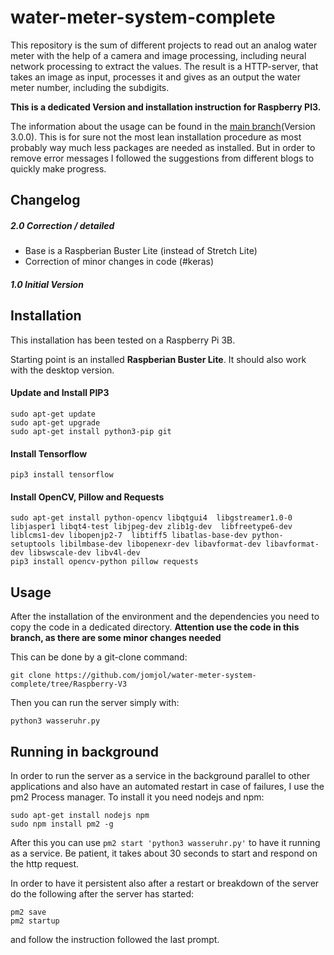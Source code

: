 # water-meter-system-complete

This repository is the sum of different projects to read out an analog water meter with the help of a camera and image processing, including neural network processing to extract the values.
The result is a HTTP-server, that takes an image as input, processes it and gives as an output the water meter number, including the subdigits.

**This is a dedicated Version and installation instruction for Raspberry PI3.**

The information about the usage can be found in the [main branch](https://github.com/jomjol/water-meter-system-complete)(Version 3.0.0). This is for sure not the most lean installation procedure as most probably way much less packages are needed as installed. But in order to remove error messages I followed the suggestions from different blogs to quickly make progress.

## Changelog
##### 2.0 Correction / detailed
* Base is a Raspberian Buster Lite (instead of Stretch Lite)
* Correction of minor changes in code (#keras)
##### 1.0 Initial Version

## Installation

This installation has been tested on a Raspberry Pi 3B.

Starting point is an installed **Raspberian Buster Lite**. It should also work with the desktop version.

#### Update and Install PIP3

```
sudo apt-get update
sudo apt-get upgrade
sudo apt-get install python3-pip git
```

#### Install Tensorflow

```
pip3 install tensorflow 
```

#### Install  OpenCV, Pillow and Requests

```
sudo apt-get install python-opencv libqtgui4  libgstreamer1.0-0 libjasper1 libqt4-test libjpeg-dev zlib1g-dev  libfreetype6-dev liblcms1-dev libopenjp2-7  libtiff5 libatlas-base-dev python-setuptools libilmbase-dev libopenexr-dev libavformat-dev libavformat-dev libswscale-dev libv4l-dev
pip3 install opencv-python pillow requests
```

## Usage

After the installation of the environment and the dependencies you need to copy the code in a dedicated directory.
**Attention use the code in this branch, as there are some minor changes needed**

This can be done by a git-clone command:

```
git clone https://github.com/jomjol/water-meter-system-complete/tree/Raspberry-V3
``` 

Then you can run the server simply with:

`python3 wasseruhr.py`

## Running in background

In order to run the server as a service in the background parallel to other applications and also have an automated restart in case of failures, I use the pm2 Process manager. To install it you need nodejs and npm:

```
sudo apt-get install nodejs npm
sudo npm install pm2 -g
```

After this you can use ```pm2 start 'python3 wasseruhr.py'``` to have it running as a service. Be patient, it takes about 30 seconds to start and respond on the http request.

In order to have it persistent also after a restart or breakdown of the server do the following after the server has started:
``` 
pm2 save
pm2 startup
```

and follow the instruction followed the last prompt.





